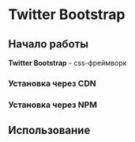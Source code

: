 # Twitter Bootstrap

## Начало работы
**Twitter Bootstrap** - css-фреймворк

### Установка через CDN

### Установка через NPM

## Использование